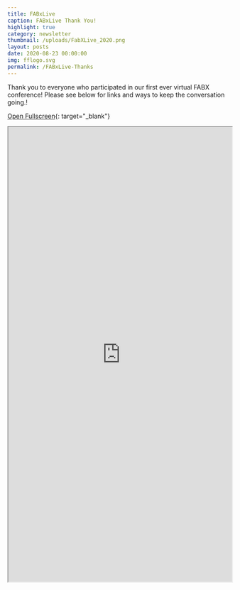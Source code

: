 ```yaml
---
title: FABxLive
caption: FABxLive Thank You!
highlight: true
category: newsletter
thumbnail: /uploads/FabXLive_2020.png
layout: posts
date: 2020-08-23 00:00:00
img: fflogo.svg
permalink: /FABxLive-Thanks
---
```


Thank you to everyone who participated in our first ever virtual FABX conference! Please see below for links and ways to keep the conversation going.\!

[Open Fullscreen](http://mailchi.mp/fabfoundation.org/fabxlive-thank-you-4501668){: target="_blank"}

<iframe src="https://mailchi.mp/fabfoundation.org/fabxlive-thank-you-4501668" style="max-width: 1024px; width: 100%; margin: 0 auto; height: 1024px"></iframe>